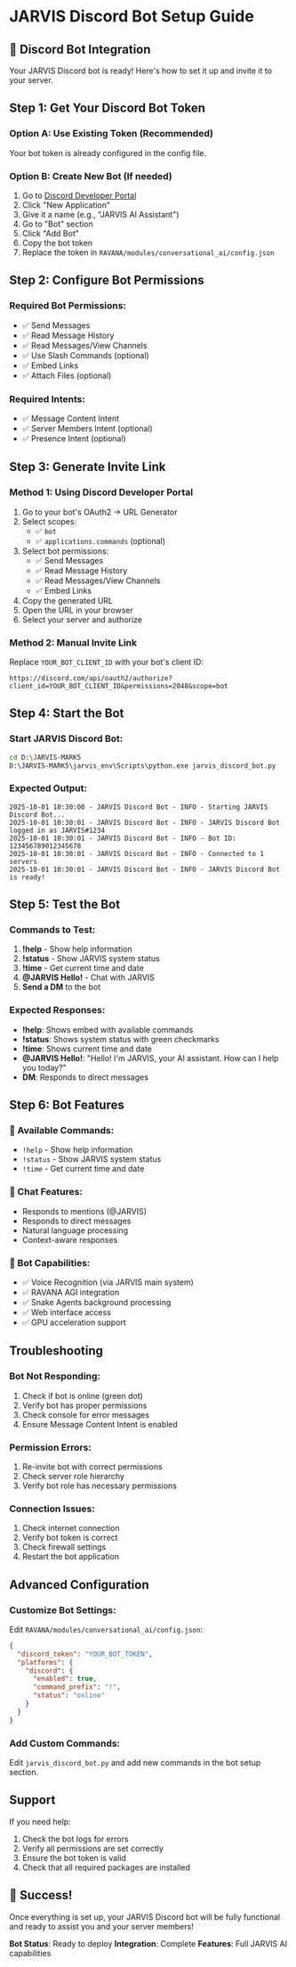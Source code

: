 # JARVIS Discord Bot Setup Guide

## 🤖 Discord Bot Integration

Your JARVIS Discord bot is ready! Here's how to set it up and invite it to your server.

## Step 1: Get Your Discord Bot Token

### Option A: Use Existing Token (Recommended)
Your bot token is already configured in the config file.

### Option B: Create New Bot (If needed)
1. Go to [Discord Developer Portal](https://discord.com/developers/applications)
2. Click "New Application"
3. Give it a name (e.g., "JARVIS AI Assistant")
4. Go to "Bot" section
5. Click "Add Bot"
6. Copy the bot token
7. Replace the token in `RAVANA/modules/conversational_ai/config.json`

## Step 2: Configure Bot Permissions

### Required Bot Permissions:
- ✅ Send Messages
- ✅ Read Message History
- ✅ Read Messages/View Channels
- ✅ Use Slash Commands (optional)
- ✅ Embed Links
- ✅ Attach Files (optional)

### Required Intents:
- ✅ Message Content Intent
- ✅ Server Members Intent (optional)
- ✅ Presence Intent (optional)

## Step 3: Generate Invite Link

### Method 1: Using Discord Developer Portal
1. Go to your bot's OAuth2 → URL Generator
2. Select scopes:
   - ✅ `bot`
   - ✅ `applications.commands` (optional)
3. Select bot permissions:
   - ✅ Send Messages
   - ✅ Read Message History
   - ✅ Read Messages/View Channels
   - ✅ Embed Links
4. Copy the generated URL
5. Open the URL in your browser
6. Select your server and authorize

### Method 2: Manual Invite Link
Replace `YOUR_BOT_CLIENT_ID` with your bot's client ID:
```
https://discord.com/api/oauth2/authorize?client_id=YOUR_BOT_CLIENT_ID&permissions=2048&scope=bot
```

## Step 4: Start the Bot

### Start JARVIS Discord Bot:
```bash
cd D:\JARVIS-MARK5
D:\JARVIS-MARK5\jarvis_env\Scripts\python.exe jarvis_discord_bot.py
```

### Expected Output:
```
2025-10-01 10:30:00 - JARVIS Discord Bot - INFO - Starting JARVIS Discord Bot...
2025-10-01 10:30:01 - JARVIS Discord Bot - INFO - JARVIS Discord Bot logged in as JARVIS#1234
2025-10-01 10:30:01 - JARVIS Discord Bot - INFO - Bot ID: 123456789012345678
2025-10-01 10:30:01 - JARVIS Discord Bot - INFO - Connected to 1 servers
2025-10-01 10:30:01 - JARVIS Discord Bot - INFO - JARVIS Discord Bot is ready!
```

## Step 5: Test the Bot

### Commands to Test:
1. **!help** - Show help information
2. **!status** - Show JARVIS system status
3. **!time** - Get current time and date
4. **@JARVIS Hello!** - Chat with JARVIS
5. **Send a DM** to the bot

### Expected Responses:
- **!help**: Shows embed with available commands
- **!status**: Shows system status with green checkmarks
- **!time**: Shows current time and date
- **@JARVIS Hello!**: "Hello! I'm JARVIS, your AI assistant. How can I help you today?"
- **DM**: Responds to direct messages

## Step 6: Bot Features

### 🎯 Available Commands:
- `!help` - Show help information
- `!status` - Show JARVIS system status  
- `!time` - Get current time and date

### 💬 Chat Features:
- Responds to mentions (@JARVIS)
- Responds to direct messages
- Natural language processing
- Context-aware responses

### 🔧 Bot Capabilities:
- ✅ Voice Recognition (via JARVIS main system)
- ✅ RAVANA AGI integration
- ✅ Snake Agents background processing
- ✅ Web interface access
- ✅ GPU acceleration support

## Troubleshooting

### Bot Not Responding:
1. Check if bot is online (green dot)
2. Verify bot has proper permissions
3. Check console for error messages
4. Ensure Message Content Intent is enabled

### Permission Errors:
1. Re-invite bot with correct permissions
2. Check server role hierarchy
3. Verify bot role has necessary permissions

### Connection Issues:
1. Check internet connection
2. Verify bot token is correct
3. Check firewall settings
4. Restart the bot application

## Advanced Configuration

### Customize Bot Settings:
Edit `RAVANA/modules/conversational_ai/config.json`:
```json
{
  "discord_token": "YOUR_BOT_TOKEN",
  "platforms": {
    "discord": {
      "enabled": true,
      "command_prefix": "!",
      "status": "online"
    }
  }
}
```

### Add Custom Commands:
Edit `jarvis_discord_bot.py` and add new commands in the bot setup section.

## Support

If you need help:
1. Check the bot logs for errors
2. Verify all permissions are set correctly
3. Ensure the bot token is valid
4. Check that all required packages are installed

## 🎉 Success!

Once everything is set up, your JARVIS Discord bot will be fully functional and ready to assist you and your server members!

**Bot Status**: Ready to deploy
**Integration**: Complete
**Features**: Full JARVIS AI capabilities

